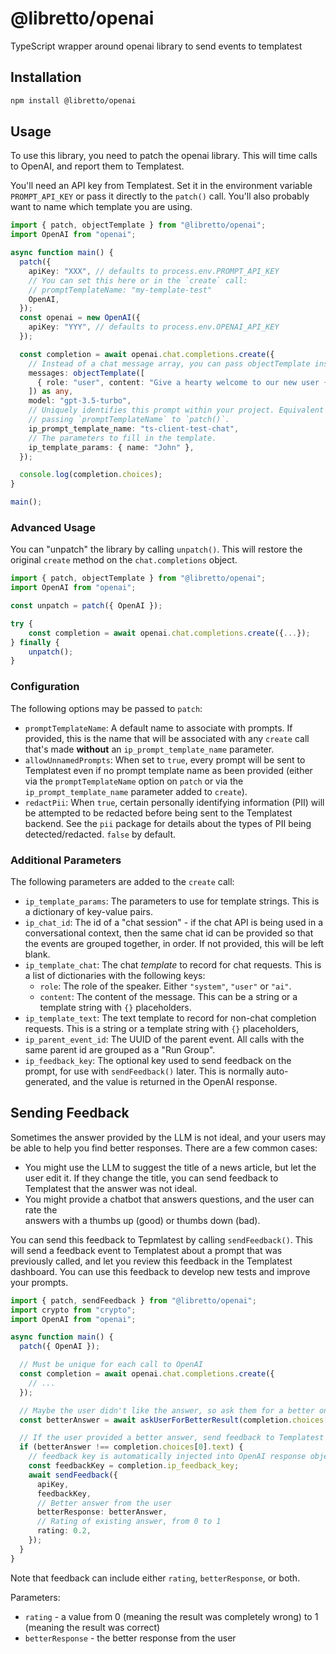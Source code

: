 # @libretto/openai

TypeScript wrapper around openai library to send events to templatest

## Installation

```bash
npm install @libretto/openai
```

## Usage

To use this library, you need to patch the openai library. This will time calls to OpenAI, and report them to Templatest.

You'll need an API key from Templatest. Set it in the environment variable `PROMPT_API_KEY` or pass it directly to the `patch()` call. You'll also probably want to name which template you are using.

```typescript
import { patch, objectTemplate } from "@libretto/openai";
import OpenAI from "openai";

async function main() {
  patch({
    apiKey: "XXX", // defaults to process.env.PROMPT_API_KEY
    // You can set this here or in the `create` call:
    // promptTemplateName: "my-template-test"
    OpenAI,
  });
  const openai = new OpenAI({
    apiKey: "YYY", // defaults to process.env.OPENAI_API_KEY
  });

  const completion = await openai.chat.completions.create({
    // Instead of a chat message array, you can pass objectTemplate instead.
    messages: objectTemplate([
      { role: "user", content: "Give a hearty welcome to our new user {name}" },
    ]) as any,
    model: "gpt-3.5-turbo",
    // Uniquely identifies this prompt within your project. Equivalent to
    // passing `promptTemplateName` to `patch()`.
    ip_prompt_template_name: "ts-client-test-chat",
    // The parameters to fill in the template.
    ip_template_params: { name: "John" },
  });

  console.log(completion.choices);
}

main();
```

### Advanced Usage

You can "unpatch" the library by calling `unpatch()`. This will restore the original `create` method on the `chat.completions` object.

```typescript
import { patch, objectTemplate } from "@libretto/openai";
import OpenAI from "openai";

const unpatch = patch({ OpenAI });

try {
    const completion = await openai.chat.completions.create({...});
} finally {
    unpatch();
}
```

### Configuration

The following options may be passed to `patch`:

- `promptTemplateName`: A default name to associate with prompts. If provided,
  this is the name that will be associated with any `create` call that's made
  **without** an `ip_prompt_template_name` parameter.
- `allowUnnamedPrompts`: When set to `true`, every prompt will be sent to
  Templatest even if no prompt template name as been provided (either via the
  `promptTemplateName` option on `patch` or via the `ip_prompt_template_name`
  parameter added to `create`).
- `redactPii`: When `true`, certain personally identifying information (PII)
  will be attempted to be redacted before being sent to the Templatest backend.
  See the `pii` package for details about the types of PII being detected/redacted.
  `false` by default.

### Additional Parameters

The following parameters are added to the `create` call:

- `ip_template_params`: The parameters to use for template
  strings. This is a dictionary of key-value pairs.
- `ip_chat_id`: The id of a "chat session" - if the chat API is
  being used in a conversational context, then the same chat id can be
  provided so that the events are grouped together, in order. If not provided,
  this will be left blank.
- `ip_template_chat`: The chat _template_ to record for chat
  requests. This is a list of dictionaries with the following keys:
  - `role`: The role of the speaker. Either `"system"`, `"user"` or `"ai"`.
  - `content`: The content of the message. This can be a string or a template
    string with `{}` placeholders.
- `ip_template_text`: The text template to record for non-chat
  completion requests. This is a string or a template string with `{}`
  placeholders,
- `ip_parent_event_id`: The UUID of the parent event. All calls with the same
  parent id are grouped as a "Run Group".
- `ip_feedback_key`: The optional key used to send feedback on the prompt, for
  use with `sendFeedback()` later. This is normally auto-generated, and the
  value is returned in the OpenAI response.

## Sending Feedback

Sometimes the answer provided by the LLM is not ideal, and your users may be
able to help you find better responses. There are a few common cases:

- You might use the LLM to suggest the title of a news article, but let the
  user edit it. If they change the title, you can send feedback to Templatest
  that the answer was not ideal.
- You might provide a chatbot that answers questions, and the user can rate the  
  answers with a thumbs up (good) or thumbs down (bad).

You can send this feedback to Tepmlatest by calling `sendFeedback()`. This will
send a feedback event to Templatest about a prompt that was previously called, and
let you review this feedback in the Templatest dashboard. You can use this
feedback to develop new tests and improve your prompts.

```typescript
import { patch, sendFeedback } from "@libretto/openai";
import crypto from "crypto";
import OpenAI from "openai";

async function main() {
  patch({ OpenAI });

  // Must be unique for each call to OpenAI
  const completion = await openai.chat.completions.create({
    // ...
  });

  // Maybe the user didn't like the answer, so ask them for a better one.
  const betterAnswer = await askUserForBetterResult(completion.choices[0].text);

  // If the user provided a better answer, send feedback to Templatest
  if (betterAnswer !== completion.choices[0].text) {
    // feedback key is automatically injected into OpenAI response object.
    const feedbackKey = completion.ip_feedback_key;
    await sendFeedback({
      apiKey,
      feedbackKey,
      // Better answer from the user
      betterResponse: betterAnswer,
      // Rating of existing answer, from 0 to 1
      rating: 0.2,
    });
  }
}
```

Note that feedback can include either `rating`, `betterResponse`, or both.

Parameters:

- `rating` - a value from 0 (meaning the result was completely wrong) to 1 (meaning the result was correct)
- `betterResponse` - the better response from the user
